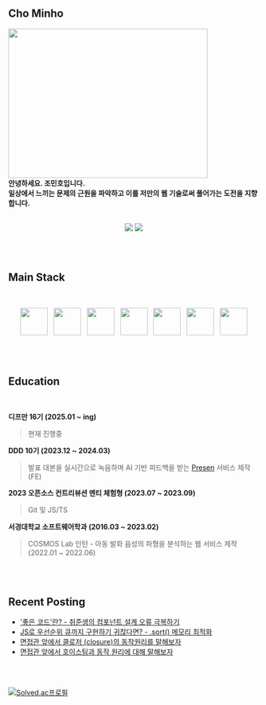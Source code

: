 <br />

## Cho Minho

<a href="https://github.com/devxb/gitanimals">
  <img
    src="https://render.gitanimals.org/lines/minh0518?pet-id=662545624830557072"
    width="400"
    height="300"
  />
</a>

<br />

<b>  
안녕하세요. 조민호입니다.
<br /> 일상에서 느끼는 문제의 근원을 파악하고 이를 저만의 웹 기술로써 풀어가는 도전을 지향합니다.
</b>

<br />
<br />


<p align="center">
  <a href="mailto:sunrise9612@gmail.com"><img src="https://img.shields.io/badge/Gmail-EA4335?style=for-the-badge&logo=Gmail&logoColor=white" /></a>
 <a href="https://velog.io/@minh0518/series/deepdive" target="_blank"><img src="https://img.shields.io/badge/Velog-20C997?style=for-the-badge&logo=Velog&logoColor=white" /></a>
</p>

<br />
<br />

## Main Stack
<br />


<p align="center">
  <img src="https://raw.githubusercontent.com/marwin1991/profile-technology-icons/refs/heads/main/icons/javascript.png" width="55"/> &nbsp;
    <img src="https://raw.githubusercontent.com/marwin1991/profile-technology-icons/refs/heads/main/icons/typescript.png" width="55"/> &nbsp;
    <img src="https://raw.githubusercontent.com/marwin1991/profile-technology-icons/refs/heads/main/icons/react.png" width="55"/> &nbsp;
    <img src="https://raw.githubusercontent.com/marwin1991/profile-technology-icons/refs/heads/main/icons/next_js.png" width="55"/> &nbsp;
    <img src="https://raw.githubusercontent.com/marwin1991/profile-technology-icons/refs/heads/main/icons/react_query.png" width="55"/> &nbsp;
    <img src="https://raw.githubusercontent.com/marwin1991/profile-technology-icons/refs/heads/main/icons/sass.png" width="55"/> &nbsp;
    <img src="https://raw.githubusercontent.com/marwin1991/profile-technology-icons/refs/heads/main/icons/git.png" width="55"/>
</p>


<br/>
<br />

## Education

<br />

**디프만 16기 (2025.01 ~ ing)** <br />
   > 현재 진행중
    
**DDD 10기 (2023.12 ~ 2024.03)** <br />
  > 발표 대본을 실시간으로 녹음하며 AI 기반 피드백을 받는 [Presen](https://github.com/DDD-Community/DDD-10-KKEUNKKEUN-WEB) 서비스 제작 (FE)
     
**2023 오픈소스 컨트리뷰션 멘티 체험형 (2023.07 ~ 2023.09)** <br />
   > Git 및 JS/TS
     
**서경대학교 소프트웨어학과 (2016.03 ~ 2023.02)** <br />
  > COSMOS Lab 인턴 - 아동 발화 음성의 파형을 분석하는 웹 서비스 제작 (2022.01 ~ 2022.06) 

<!--
<a href="https://drive.google.com/file/d/1ZTJv0p5MRZbOyvurg1d6kO3QKfvOYj2c/view?usp=sharing" target="_blank">
  <img src="https://img.shields.io/badge/resume-018EF5?style=flat-square&logo=readme&logoColor=white"/>
</a>
-->

<br />
<br />

## Recent Posting

- ['좋은 코드'란? - 취준생의 컴포넌트 설계 오류 극복하기](https://velog.io/@minh0518/%EC%A2%8B%EC%9D%80-%EC%BD%94%EB%93%9C%EB%9E%80-%EC%B7%A8%EC%A4%80%EC%83%9D%EC%9D%98-%EC%BB%B4%ED%8F%AC%EB%84%8C%ED%8A%B8-%EC%84%A4%EA%B3%84-%EC%98%A4%EB%A5%98-%EA%B7%B9%EB%B3%B5%ED%95%98%EA%B8%B0)
- [JS로 우선순위 큐까지 구현하기 귀찮다면? - .sort() 메모리 최적화](https://velog.io/@minh0518/JS%EB%A1%9C-%EC%9A%B0%EC%84%A0%EC%88%9C%EC%9C%84-%ED%81%90%EA%B9%8C%EC%A7%80-%EA%B5%AC%ED%98%84%ED%95%98%EA%B8%B0-%EA%B7%80%EC%B0%AE%EB%8B%A4)
- [면접관 앞에서 클로저 (closure)의 동작원리를 말해보자](https://velog.io/@minh0518/%EB%A9%B4%EC%A0%91%EA%B4%80-%EC%95%9E%EC%97%90%EC%84%9C-%ED%81%B4%EB%A1%9C%EC%A0%80-closure%EC%9D%98-%EB%8F%99%EC%9E%91%EC%9B%90%EB%A6%AC%EB%A5%BC-%EB%A7%90%ED%95%B4%EB%B3%B4%EC%9E%90)
- [면접관 앞에서 호이스팅과 동작 원리에 대해 말해보자](https://velog.io/@minh0518/%EB%A9%B4%EC%A0%91%EA%B4%80-%EC%95%9E%EC%97%90%EC%84%9C-%ED%98%B8%EC%9D%B4%EC%8A%A4%ED%8C%85%EA%B3%BC-%EB%8F%99%EC%9E%91-%EC%9B%90%EB%A6%AC%EC%97%90-%EB%8C%80%ED%95%B4-%EB%A7%90%ED%95%B4%EB%B3%B4%EC%9E%90)


<br />
<br />

[![Solved.ac프로필](http://mazassumnida.wtf/api/v2/generate_badge?boj=minh0518)](https://solved.ac/minh0518)

<br />
<br />

